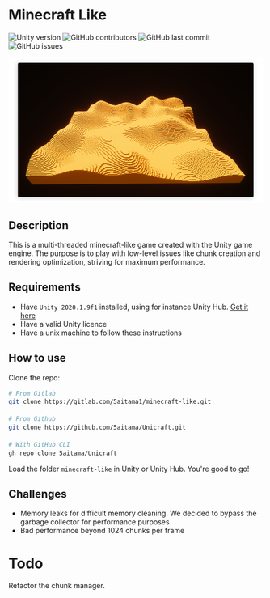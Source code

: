 # Minecraft Like

![Unity version](https://img.shields.io/badge/Unity-2020.1.9f1-blue)
![GitHub contributors](https://img.shields.io/github/contributors/5aitama/Unicraft)
![GitHub last commit](https://img.shields.io/github/last-commit/5aitama/Unicraft)
![GitHub issues](https://img.shields.io/github/issues-raw/5aitama/Unicraft)

![](screenshot.png)

## Description

This is a multi-threaded minecraft-like game created with the Unity game engine. The purpose is to play with low-level issues like chunk creation and rendering optimization, striving for maximum performance.

## Requirements

-   Have `Unity 2020.1.9f1` installed, using for instance Unity Hub. [Get it here](https://unity3d.com/get-unity/download)
-   Have a valid Unity licence
-   Have a unix machine to follow these instructions

## How to use

Clone the repo:

```sh
# From Gitlab
git clone https://gitlab.com/5aitama1/minecraft-like.git

# From Github
git clone https://github.com/5aitama/Unicraft.git

# With GitHub CLI
gh repo clone 5aitama/Unicraft
```

Load the folder `minecraft-like` in Unity or Unity Hub. You're good to go!

## Challenges

- Memory leaks for difficult memory cleaning. We decided to bypass the garbage collector for performance purposes
- Bad performance beyond 1024 chunks per frame

# Todo

Refactor the chunk manager.